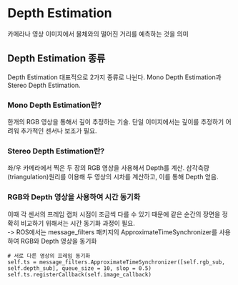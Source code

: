 # Depth Estimation
카메라나 영상 이미지에서 물체와의 떨어진 거리를 예측하는 것을 의미

## Depth Estimation 종류
Depth Estimation 대표적으로 2가지 종류로 나뉜다.
Mono Depth Estimation과 Stereo Depth Estimation.

### Mono Depth Estimation란?
한개의 RGB 영상을 통해서 깊이 추정하는 기술.
단일 이미지에서는 깊이를 추정하기 어려워 추가적인 센서나 보조가 필요.

### Stereo Depth Estimation란?
좌/우 카메라에서 찍은 두 장의 RGB 영상을 사용해서 Depth를 계산.
삼각측량(triangulation)원리를 이용해 두 영상의 시차를 계산하고, 이를 통해 Depth 얻음.

### RGB와 Depth 영상을 사용하여 시간 동기화
이때 각 센서의 프레임 캡처 시점이 조금씩 다를 수 있기 때문에
같은 순간의 장면을 정확히 비교하기 위해서는 시간 동기화 과정이 필요. </br>
-> ROS에서는 message_filters 패키지의 ApproximateTimeSynchronizer를 사용하여 RGB와 Depth 영상을 동기화
```
# 서로 다른 영상의 프레임 동기화
self.ts = message_filters.ApproximateTimeSynchronizer([self.rgb_sub, self.depth_sub], queue_size = 10, slop = 0.5)
self.ts.registerCallback(self.image_callback)
```
